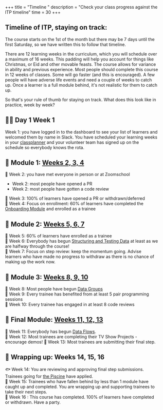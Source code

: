 +++
title = "Timeline "
description = "Check your class progress against the ITP timeline"
time = 30
+++

## Timeline of ITP, staying on track:

The course starts on the 1st of the month but there may be 7 days until the first Saturday, so we have written this to follow that timeline. 

There are 12 learning weeks in the curriculum, which you will schedule over a maximum of 16 weeks. This padding will help you account for things like Christmas, or Eid and other movable feasts. The course allows for variance in ability and previous experience. Most people should complete this course in 12 weeks of classes. Some will go faster (and this is encouraged). A few people will have adverse life events and need a couple of weeks to catch up. Once a learner is a full module behind, it's not realistic for them to catch up.

So that's your rule of thumb for staying on track. What does this look like in practice, week by week?

## 🫶🏽 Day 1 Week 1

Week 1: you have logged in to the dashboard to see your list of learners and welcomed them by name in Slack. You have scheduled your learning weeks in your [classplanner](https://classplanner.codeyourfuture.io/) and your volunteer team has signed up on the schedule so everybody knows the rota.  

## 🤝 Module 1: [Weeks 2, 3, 4](/onboarding)

🤝 Week 2: you have met everyone in person or at Zoomschool

- Week 2: most people have opened a PR
- Week 2: most people have gotten a code review

🤝 Week 3: 100% of learners have opened a PR or withdrawn/deferred  
🤝 Week 4: Focus on enrollment: 60% of learners have completed the [Onboarding Module](/onboarding) and enrolled as a trainee

## 🥚 Module 2: [Weeks 5, 6, 7](/structuring-data)

🥚 Week 5: 60% of learners have enrolled as a trainee  
🥚 Week 6: Everybody has begun [Structuring and Testing Data](/structuring-data) at least as we are halfway through the course!  
🥚 Week 7: Focus on step review: keep the momentum going. Advise learners who have made no progress to withdraw as there is no chance of making up the work now.

## 🐣 Module 3: [Weeks 8, 9, 10](/data-groups)

🐣 Week 8: Most people have begun [Data Groups](/data-groups)  
🐣 Week 9: Every trainee has benefited from at least 5 pair programming sessions  
🐣 Week 10: Every trainee has engaged in at least 8 code reviews

## 🐥 Final Module: [Weeks 11, 12, 13](/data-flows)

🐥 Week 11: Everybody has begun [Data Flows](/data-flows).  
🐥 Week 12: Most trainees are completing their TV Show Projects - encourage demos! 
🐥 Week 13: Most trainees are submitting their final step.

## 🎁 Wrapping up: Weeks 14, 15, 16

🐟 Week 14: You are reviewing and approving final step submissions. Trainees going for [the Piscine](https://piscine.codeyourfuture.io) have applied.  
👣 Week 15: Trainees who have fallen behind by less than 1 module have caught up and completed. You are wrapping up and supporting trainees to take their next steps.  
🎉 Week 16 : This course has completed. 100% of learners have completed or withdrawn. Have a party.
